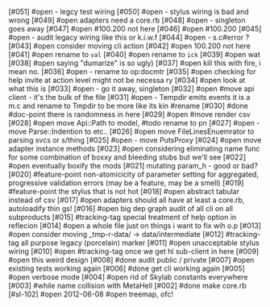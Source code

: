 [#051] #open - legcy test wiring
[#050] #open - stylus wiring is bad and wrong
[#049] #open adapters need a core.rb
[#048] #open - singleton goes away
[#047] #open #100.200 not here
[#046] #open #100.200
[#045] #open - audit legacy wiring like this or k.i.w.f
[#044] #open - s.c#error ?
[#043] #open consider moving cli action
[#042] #open 100.200 not here
[#041] #open rename to `val`
[#040] #open rename to `ick`
[#039] #open wat
[#038] #open saying "dumarize" is so ugly)
[#037] #open kill this with fire, i mean no.
[#036] #open - rename to op:docmtr
[#035] #open checking for help invite at action level might not be necessa
             ry
[#034] #open look at what this is
[#033] #open - go it away, singleton
[#032] #open #move api client - it's the bulk of the file
[#031] #open - Tempdir emits events it is a m.c and rename to Tmpdir to be more
             like its kin #rename
[#030]       #done #doc-point there is randomness in here
[#029] #open #move render csv
[#028] #open move Api::Path to model, #todo rename to pn
[#027] #open - move Parse::Indention to etc..
[#026] #open move FileLinesEnuemrator to parsing svcs or s/thing
[#025] #open - move PutsProxy
[#024] #open move adapter instance methods
[#023] #open considering eliminating name func for some combination of boxxy and
             bleeding stubs but we'll see
[#022] #open eventually boxify the mods
[#021]       mutating param_h - good or bad?
[#020]       #feature-point non-atomicicity of parameter setting for aggregated,
             progressive validation errors (may be a feature, may be a smell)
[#019]       #feature-point the stylus that is not hot
[#018] #open abstract tabular instead of csv
[#017] #open adapters should all have at least a core.rb, autoloadify thin
             gs!
[#016] #open big dep graph audit of all cli on all subproducts
[#015]       #tracking-tag special treatment of help option in reflecion
[#014] #open a whole file just on things i want to fix wih o.p
[#013] #open consider moving _tmp-r-data/ -> data/intermediate
[#012]       #tracking-tag all purpose legacy (porcelain) marker
[#011] #open unacceptable stylus wiring
[#010] #open #tracking-tag once we get hl sub-client in here
[#009] #open this weird design
[#008]       #done audit public / private
[#007] #open existing tests working again
[#006]       #done get cli working again
[#005] #open verbose mode
[#004] #open rid of Skylab constants everywhere
[#003]       #while name collision with MetaHell
[#002]       #done make core.rb
[#sl-102] #open 2012-06-08 #open treemap, ofc!
